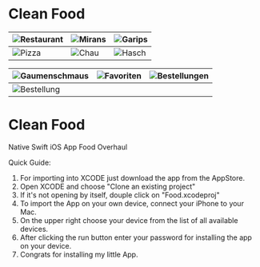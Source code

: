 # Clean Food

| ![Restaurant](https://git.service.baltic-online.de/ewk/CleanFood/raw/branch/master/Screenshots/Restaurant.png) | ![Mirans](https://git.service.baltic-online.de/ewk/CleanFood/raw/branch/master/Screenshots/Mirans.png) | ![Garips](https://git.service.baltic-online.de/ewk/CleanFood/raw/branch/master/Screenshots/Garips.png) |
| -------- | -------- | -------- |
| ![Pizza](https://git.service.baltic-online.de/ewk/CleanFood/raw/branch/master/Screenshots/Pizza.png)     | ![Chau](https://git.service.baltic-online.de/ewk/CleanFood/raw/branch/master/Screenshots/Chau.png)     | ![Hasch](https://git.service.baltic-online.de/ewk/CleanFood/raw/branch/master/Screenshots/Hasch.png)     | 


| ![Gaumenschmaus](https://git.service.baltic-online.de/ewk/CleanFood/raw/branch/master/Screenshots/Gaumenschmaus.png) | ![Favoriten](https://git.service.baltic-online.de/ewk/CleanFood/raw/branch/master/Screenshots/Favoriten.png) | ![Bestellungen](https://git.service.baltic-online.de/ewk/CleanFood/raw/branch/master/Screenshots/Bestellungen.png) |
| -------- | -------- | -------- |
| ![Bestellung](https://git.service.baltic-online.de/ewk/CleanFood/raw/branch/master/Screenshots/Bestellung.png)  






# Clean Food
 Native Swift iOS App Food Overhaul





Quick Guide:
 1. For importing into XCODE just download the app from the AppStore. 
 2. Open XCODE and choose "Clone an existing project"
 3. If it's not opening by itself, douple click on "Food.xcodeproj"
 4. To import the App on your own device, connect your iPhone to your Mac. 
 5. On the upper right choose your device from the list of all available devices. 
 6. After clicking the run button enter your password for installing the app on your device. 
 7. Congrats for installing my little App. 
 
 
 

